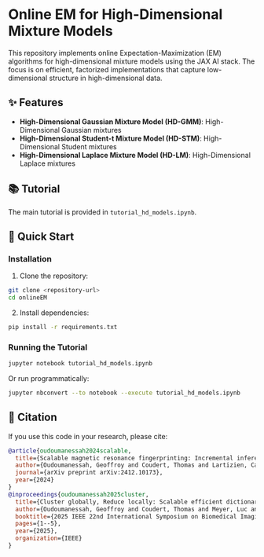 # Online EM for High-Dimensional Mixture Models

This repository implements online Expectation-Maximization (EM) algorithms for high-dimensional mixture models using the JAX AI stack. The focus is on efficient, factorized implementations that capture low-dimensional structure in high-dimensional data.

## ✨ Features

- **High-Dimensional Gaussian Mixture Model (HD-GMM)**: High-Dimensional Gaussian mixtures
- **High-Dimensional Student-t Mixture Model (HD-STM)**: High-Dimensional Student mixtures
- **High-Dimensional Laplace Mixture Model (HD-LM)**: High-Dimensional Laplace mixtures

## 📚 Tutorial

The main tutorial is provided in `tutorial_hd_models.ipynb`.

## 🚀 Quick Start

### Installation

1. Clone the repository:
```bash
git clone <repository-url>
cd onlineEM
```

2. Install dependencies:
```bash
pip install -r requirements.txt
```

### Running the Tutorial

```bash
jupyter notebook tutorial_hd_models.ipynb
```

Or run programmatically:
```bash
jupyter nbconvert --to notebook --execute tutorial_hd_models.ipynb
```

## 📖 Citation

If you use this code in your research, please cite:

```bibtex
@article{oudoumanessah2024scalable,
  title={Scalable magnetic resonance fingerprinting: Incremental inference of high dimensional elliptical mixtures from large data volumes},
  author={Oudoumanessah, Geoffroy and Coudert, Thomas and Lartizien, Carole and Dojat, Michel and Christen, Thomas and Forbes, Florence},
  journal={arXiv preprint arXiv:2412.10173},
  year={2024}
}
@inproceedings{oudoumanessah2025cluster,
  title={Cluster globally, Reduce locally: Scalable efficient dictionary compression for magnetic resonance fingerprinting},
  author={Oudoumanessah, Geoffroy and Coudert, Thomas and Meyer, Luc and Delphin, Aurelien and Christen, Thomas and Dojat, Michel and Lartizien, Carole and Forbes, Florence},
  booktitle={2025 IEEE 22nd International Symposium on Biomedical Imaging (ISBI)},
  pages={1--5},
  year={2025},
  organization={IEEE}
}
```